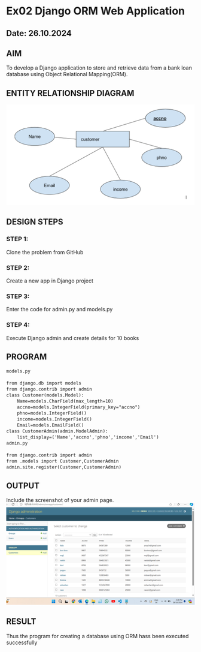 # Ex02 Django ORM Web Application
## Date: 26.10.2024

## AIM
To develop a Django application to store and retrieve data from a bank loan database using Object Relational Mapping(ORM).

## ENTITY RELATIONSHIP DIAGRAM
![alt text](<Screenshot 2024-10-26 145156.png>)


## DESIGN STEPS

### STEP 1:
Clone the problem from GitHub

### STEP 2:
Create a new app in Django project

### STEP 3:
Enter the code for admin.py and models.py

### STEP 4:
Execute Django admin and create details for 10 books

## PROGRAM
```
models.py

from django.db import models
from django.contrib import admin
class Customer(models.Model):
    Name=models.CharField(max_length=10)
    accno=models.IntegerField(primary_key="accno")
    phno=models.IntegerField()
    income=models.IntegerField()
    Email=models.EmailField()
class CustomerAdmin(admin.ModelAdmin):
    list_display=('Name','accno','phno','income','Email')
admin.py

from django.contrib import admin
from .models import Customer,CustomerAdmin
admin.site.register(Customer,CustomerAdmin)
```

## OUTPUT

Include the screenshot of your admin page.
![alt text](<Screenshot 2024-10-26 142823.png>)


## RESULT
Thus the program for creating a database using ORM hass been executed successfully
